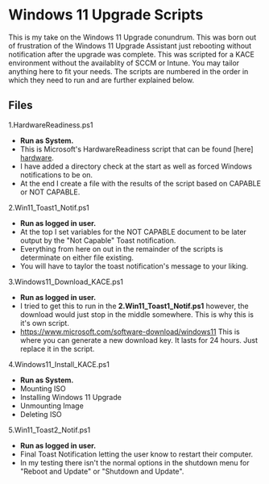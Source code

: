 # Windows 11 Upgrade Scripts

This is my take on the Windows 11 Upgrade conundrum. This was born out of frustration of the Windows 11 Upgrade Assistant just rebooting without notification after the upgrade was complete. This was scripted for a KACE environment without the availablity of SCCM or Intune. You may tailor anything here to fit your needs. The scripts are numbered in the order in which they need to run and are further explained below.

## Files
1.HardwareReadiness.ps1
- **Run as System.**
- This is Microsoft's HardwareReadiness script that can be found [here] [hardware].
- I have added a directory check at the start as well as forced Windows notifications to be on.
- At the end I create a file with the results of the script based on CAPABLE or NOT CAPABLE.

2.Win11_Toast1_Notif.ps1
- **Run as logged in user.**
- At the top I set variables for the NOT CAPABLE document to be later output by the "Not Capable" Toast notification.
- Everything from here on out in the remainder of the scripts is determinate on either file existing.
- You will have to taylor the toast notification's message to your liking.

3.Windows11_Download_KACE.ps1
- **Run as logged in user.**
- I tried to get this to run in the **2.Win11_Toast1_Notif.ps1** however, the download would just stop in the middle somewhere. This is why this is it's own script.
- https://www.microsoft.com/software-download/windows11 This is where you can generate a new download key. It lasts for 24 hours. Just replace it in the script.

4.Windows11_Install_KACE.ps1
- **Run as System.**
- Mounting ISO
- Installing Windows 11 Upgrade
- Unmounting Image
- Deleting ISO

5.Win11_Toast2_Notif.ps1
- **Run as logged in user.**
- Final Toast Notification letting the user know to restart their computer.
- In my testing there isn't the normal options in the shutdown menu for "Reboot and Update" or "Shutdown and Update".

[hardware]: <https://techcommunity.microsoft.com/t5/microsoft-intune-blog/understanding-readiness-for-windows-11-with-microsoft-endpoint/ba-p/2770866>
